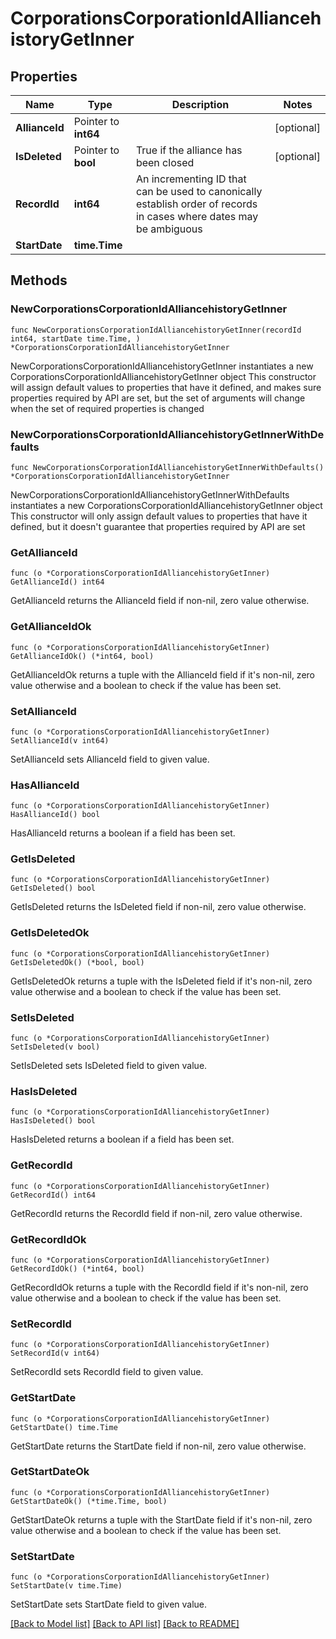 # CorporationsCorporationIdAlliancehistoryGetInner

## Properties

Name | Type | Description | Notes
------------ | ------------- | ------------- | -------------
**AllianceId** | Pointer to **int64** |  | [optional] 
**IsDeleted** | Pointer to **bool** | True if the alliance has been closed | [optional] 
**RecordId** | **int64** | An incrementing ID that can be used to canonically establish order of records in cases where dates may be ambiguous | 
**StartDate** | **time.Time** |  | 

## Methods

### NewCorporationsCorporationIdAlliancehistoryGetInner

`func NewCorporationsCorporationIdAlliancehistoryGetInner(recordId int64, startDate time.Time, ) *CorporationsCorporationIdAlliancehistoryGetInner`

NewCorporationsCorporationIdAlliancehistoryGetInner instantiates a new CorporationsCorporationIdAlliancehistoryGetInner object
This constructor will assign default values to properties that have it defined,
and makes sure properties required by API are set, but the set of arguments
will change when the set of required properties is changed

### NewCorporationsCorporationIdAlliancehistoryGetInnerWithDefaults

`func NewCorporationsCorporationIdAlliancehistoryGetInnerWithDefaults() *CorporationsCorporationIdAlliancehistoryGetInner`

NewCorporationsCorporationIdAlliancehistoryGetInnerWithDefaults instantiates a new CorporationsCorporationIdAlliancehistoryGetInner object
This constructor will only assign default values to properties that have it defined,
but it doesn't guarantee that properties required by API are set

### GetAllianceId

`func (o *CorporationsCorporationIdAlliancehistoryGetInner) GetAllianceId() int64`

GetAllianceId returns the AllianceId field if non-nil, zero value otherwise.

### GetAllianceIdOk

`func (o *CorporationsCorporationIdAlliancehistoryGetInner) GetAllianceIdOk() (*int64, bool)`

GetAllianceIdOk returns a tuple with the AllianceId field if it's non-nil, zero value otherwise
and a boolean to check if the value has been set.

### SetAllianceId

`func (o *CorporationsCorporationIdAlliancehistoryGetInner) SetAllianceId(v int64)`

SetAllianceId sets AllianceId field to given value.

### HasAllianceId

`func (o *CorporationsCorporationIdAlliancehistoryGetInner) HasAllianceId() bool`

HasAllianceId returns a boolean if a field has been set.

### GetIsDeleted

`func (o *CorporationsCorporationIdAlliancehistoryGetInner) GetIsDeleted() bool`

GetIsDeleted returns the IsDeleted field if non-nil, zero value otherwise.

### GetIsDeletedOk

`func (o *CorporationsCorporationIdAlliancehistoryGetInner) GetIsDeletedOk() (*bool, bool)`

GetIsDeletedOk returns a tuple with the IsDeleted field if it's non-nil, zero value otherwise
and a boolean to check if the value has been set.

### SetIsDeleted

`func (o *CorporationsCorporationIdAlliancehistoryGetInner) SetIsDeleted(v bool)`

SetIsDeleted sets IsDeleted field to given value.

### HasIsDeleted

`func (o *CorporationsCorporationIdAlliancehistoryGetInner) HasIsDeleted() bool`

HasIsDeleted returns a boolean if a field has been set.

### GetRecordId

`func (o *CorporationsCorporationIdAlliancehistoryGetInner) GetRecordId() int64`

GetRecordId returns the RecordId field if non-nil, zero value otherwise.

### GetRecordIdOk

`func (o *CorporationsCorporationIdAlliancehistoryGetInner) GetRecordIdOk() (*int64, bool)`

GetRecordIdOk returns a tuple with the RecordId field if it's non-nil, zero value otherwise
and a boolean to check if the value has been set.

### SetRecordId

`func (o *CorporationsCorporationIdAlliancehistoryGetInner) SetRecordId(v int64)`

SetRecordId sets RecordId field to given value.


### GetStartDate

`func (o *CorporationsCorporationIdAlliancehistoryGetInner) GetStartDate() time.Time`

GetStartDate returns the StartDate field if non-nil, zero value otherwise.

### GetStartDateOk

`func (o *CorporationsCorporationIdAlliancehistoryGetInner) GetStartDateOk() (*time.Time, bool)`

GetStartDateOk returns a tuple with the StartDate field if it's non-nil, zero value otherwise
and a boolean to check if the value has been set.

### SetStartDate

`func (o *CorporationsCorporationIdAlliancehistoryGetInner) SetStartDate(v time.Time)`

SetStartDate sets StartDate field to given value.



[[Back to Model list]](../README.md#documentation-for-models) [[Back to API list]](../README.md#documentation-for-api-endpoints) [[Back to README]](../README.md)


